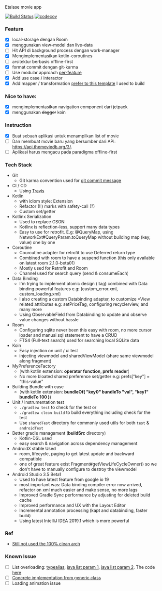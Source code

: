 Etalase movie app

[![Build Status](https://api.travis-ci.com/mochadwi/android-etalase-app.svg)](https://travis-ci.com/mochadwi/android-etalase-app) [![codecov](https://codecov.io/gh/mochadwi/android-etalase-app/branch/master/graph/badge.svg)](https://codecov.io/gh/mochadwi/android-etalase-app)

### Feature
- [x] local-storage dengan Room
- [x] menggunakan view-model dan live-data
- [ ] Hit API di background process dengan work-manager
- [x] Mengimplementasikan kotlin-coroutines
- [ ] arsitektur berbasis offline-first
- [x] format commit dengan git-karma
- [ ] Use modular approach [per-feature](https://github.com/mochadwi/android-news-app)
- [x] Add use case / interactor
- [x] Add mapper / transformation [prefer to this template](https://github.com/hipe-id/clean-arch-mvvm-template/tree/develop) I used to build

### Nice to have:
- [x] mengimplementasikan navigation component dari jetpack
- [x] menggunakan ~~dagger~~ koin

### Instruction
- [x] Buat sebuah aplikasi untuk menampilkan list of movie
- [ ] Dan membuat movie baru yang bersumber dari API: https://api.themoviedb.org/3/.
- [ ] Aplikasi harus mengacu pada paradigma offline-first

### Tech Stack
- Git
  - Git karma convention used for [git commit message](https://plugins.jetbrains.com/plugin/9861-git-commit-template)
- CI / CD
  - Using [Travis](https://github.com/mochadwi/android-etalase-app/blob/master/.travis.yml)
- Kotlin
  - with idiom style: Extension
  - Refactor (!!) marks with safety-call (?)
  - Custom set/getter
- Kotlinx Serialization
  - Used to replace GSON
  - Kotlinx is reflection-less, support many data types
  - Easy to use for retrofit. E.g: @QueryMap, using NetworkExt#QueryParam.toQueryMap without building map (key, value) one by one
- Coroutine
  - Couroutine adapter for retrofit to use Deferred return type
  - Combined with room to have a suspend function (this only available on latest room 2.1.0-beta01)
  - Mostly used for Retrofit and Room
  - Channel used for search query (send & consumeEach)
- Data Binding
  - I'm trying to implement atomic design (<include> tag) combined with Data binding powerful features e.g: (custom_error.xml, custom_loading.xml)
  - I also creating a custom Databinding adapter, to customize *View related attributes e.g: setPriceTag, configuring recyclerview, and many more
  - Using ObservableField from Databinding to update and observe value changes without hassle
- Room
  - Configuring sqlite never been this easy with room, no more cursor loader and manual sql statement to have a CRUD
  - FTS4 (Full-text search) used for searching local SQLite data
- Koin
  - Easy injection on unit / ui test
  - injecting viewmodel and sharedViewModel (share same viewmodel along fragment)
- MyPreferenceFactory
  - (with kotlin extension: **operator function, prefs reader**)
  - No more bloated shared preference set/getter e.g: prefs["key"] = "this-value"
- Building Bundle with ease
  - (with kotlin extension: **bundleOf( "key0" bundleTo "val", "key1" bundleTo 100  )**)
- Unit / Instrumentation test
  - `./gradlew test` to check for the test or
  - `./gradlew clean build` to build everything including check for the test
  - Use `sharedTest` directory for commonly used utils for both `test` & `androidTest`
- Better gradle managament (**buildSrc** directory)
  - Kotlin-DSL used
  - easy search & navigation across dependency management
- AndroidX stable Used
  - room, lifecycle, paging to get latest update and backward compatible
  - one of great feature exist Fragment#getViewLifeCycleOwner() so we don't have to manually configure to destroy the viewmodel
- Android Studio 3.5 Beta1
  - Used to have latest feature from google io 19
  - most important was: Data binding compiler error now arrived, refactor on xml much easier and make sense, no more lags
  - Improved Gradle Sync performance by adjusting for deleted build cache
  - Improved performance and UX with the Layout Editor
  - Incremental annotation processing (kapt and databinding, faster build)
  - Using latest IntelliJ IDEA 2019.1 which is more powerful

### Ref
- [Still not used the 100% clean arch](https://proandroiddev.com/a-guided-tour-inside-a-clean-architecture-code-base-48bb5cc9fc97)

### Known Issue
- [ ] List overloading: [typealias](https://kotlinlang.org/docs/reference/type-aliases.html), [java list param 1](https://stackoverflow.com/q/2241514/3763032), [java list param 2](https://coderanch.com/t/384093/java/Overloading-List-Generic-Types-Argument). The code [here]()
- [ ] [Concrete implementation from generic class](https://stackoverflow.com/a/47796513/3763032)
- [ ] Loading animation issue
